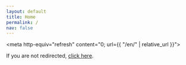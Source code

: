 ```yaml
---
layout: default
title: Home
permalink: /
nav: false
---
```


<!-- Instant redirect (works with baseurl) -->
<script>
  window.location.replace('{{ "/en/" | relative_url }}');
</script>
<meta http-equiv="refresh" content="0; url={{ "/en/" | relative_url }}">
<p>If you are not redirected, <a href="{{ "/en/" | relative_url }}">click here</a>.</p>
